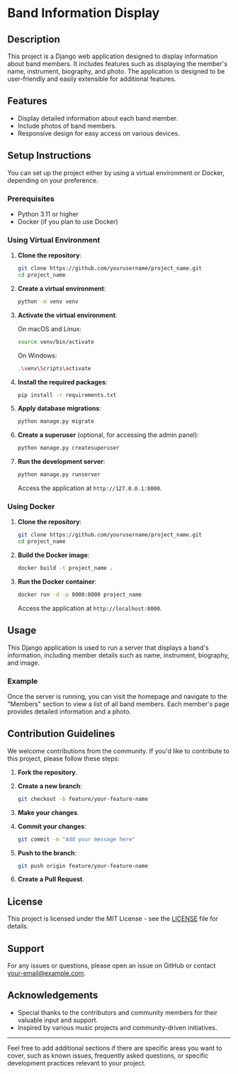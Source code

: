 # Band Information Display

## Description

This project is a Django web application designed to display information about band members. It includes features such as displaying the member's name, instrument, biography, and photo. The application is designed to be user-friendly and easily extensible for additional features.

## Features

- Display detailed information about each band member.
- Include photos of band members.
- Responsive design for easy access on various devices.

## Setup Instructions

You can set up the project either by using a virtual environment or Docker, depending on your preference.

### Prerequisites

- Python 3.11 or higher
- Docker (if you plan to use Docker)

### Using Virtual Environment

1. **Clone the repository**:

    ```bash
    git clone https://github.com/yourusername/project_name.git
    cd project_name
    ```

2. **Create a virtual environment**:

    ```bash
    python -m venv venv
    ```

3. **Activate the virtual environment**:

    On macOS and Linux:

    ```bash
    source venv/bin/activate
    ```

    On Windows:

    ```bash
    .\venv\Scripts\activate
    ```

4. **Install the required packages**:

    ```bash
    pip install -r requirements.txt
    ```

5. **Apply database migrations**:

    ```bash
    python manage.py migrate
    ```

6. **Create a superuser** (optional, for accessing the admin panel):

    ```bash
    python manage.py createsuperuser
    ```

7. **Run the development server**:

    ```bash
    python manage.py runserver
    ```

    Access the application at `http://127.0.0.1:8000`.

### Using Docker

1. **Clone the repository**:

    ```bash
    git clone https://github.com/yourusername/project_name.git
    cd project_name
    ```

2. **Build the Docker image**:

    ```bash
    docker build -t project_name .
    ```

3. **Run the Docker container**:

    ```bash
    docker run -d -p 8000:8000 project_name
    ```

    Access the application at `http://localhost:8000`.

## Usage

This Django application is used to run a server that displays a band's information, including member details such as name, instrument, biography, and image.

### Example

Once the server is running, you can visit the homepage and navigate to the "Members" section to view a list of all band members. Each member's page provides detailed information and a photo.

## Contribution Guidelines

We welcome contributions from the community. If you'd like to contribute to this project, please follow these steps:

1. **Fork the repository**.

2. **Create a new branch**:

    ```bash
    git checkout -b feature/your-feature-name
    ```

3. **Make your changes**.

4. **Commit your changes**:

    ```bash
    git commit -m "Add your message here"
    ```

5. **Push to the branch**:

    ```bash
    git push origin feature/your-feature-name
    ```

6. **Create a Pull Request**.

## License

This project is licensed under the MIT License - see the [LICENSE](LICENSE) file for details.

## Support

For any issues or questions, please open an issue on GitHub or contact [your-email@example.com](mailto:your-email@example.com).

## Acknowledgements

- Special thanks to the contributors and community members for their valuable input and support.
- Inspired by various music projects and community-driven initiatives.

---

Feel free to add additional sections if there are specific areas you want to cover, such as known issues, frequently asked questions, or specific development practices relevant to your project.
